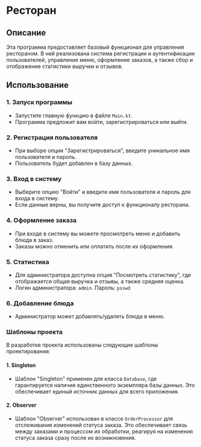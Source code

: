 # Ресторан

## Описание
Эта программа предоставляет базовый функционал для управления рестораном. В ней реализована система регистрации и аутентификации пользователей, управление меню, оформление заказов, а также сбор и отображение статистики выручки и отзывов.

## Использование

### 1. **Запуск программы**
   - Запустите главную функцию в файле `Main.kt`.
   - Программа предложит вам войти, зарегистрироваться или выйти. 

### 2. **Регистрация пользователя**
   - При выборе опции "Зарегистрироваться", введите уникальное имя пользователя и пароль. 
   - Пользователь будет добавлен в базу данных.

### 3. **Вход в систему**
   - Выберите опцию "Войти" и введите имя пользователя и пароль для входа в систему.
   - Если данные верны, вы получите доступ к функционалу ресторана.

### 4. **Оформление заказа**
   - При входе в систему вы можете просмотреть меню и добавить блюда в заказ.
   - Заказы можно отменить или оплатить после их оформления.

### 5. **Статистика**
   - Для администратора доступна опция "Посмотреть статистику", где отображается общая выручка и отзывы, а также средняя оценка.
   - Логин администратора: `admin`. Пароль: `psswd`

### 6. **Добавление блюда**
   - Администратор может добавлять/удалять блюда в меню.

### **Шаблоны проекта**

В разработке проекта использованы следующие шаблоны проектирования:

#### 1. **Singleton**
   - Шаблон "Singleton" применен для класса `Database`, где гарантируется наличие единственного экземпляра базы данных. Это обеспечивает единый источник данных для всего приложения.

#### 2. **Observer**
   - Шаблон "Observer" использован в классе `OrderProcessor` для отслеживания изменений статуса заказа. Это обеспечивает связь между заказами и процессом их обработки, реагируя на изменения статуса заказа сразу после их возникновения.

